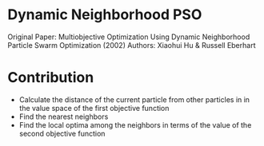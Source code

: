 # Dynamic Neighborhood PSO

Original Paper: Multiobjective Optimization Using Dynamic Neighborhood Particle Swarm Optimization (2002)
Authors: Xiaohui Hu & Russell Eberhart

# Contribution

* Calculate the distance of the current particle from other particles in in the value space of the first objective function
* Find the nearest neighbors
* Find the local optima among the neighbors in terms of the value of the second objective function
